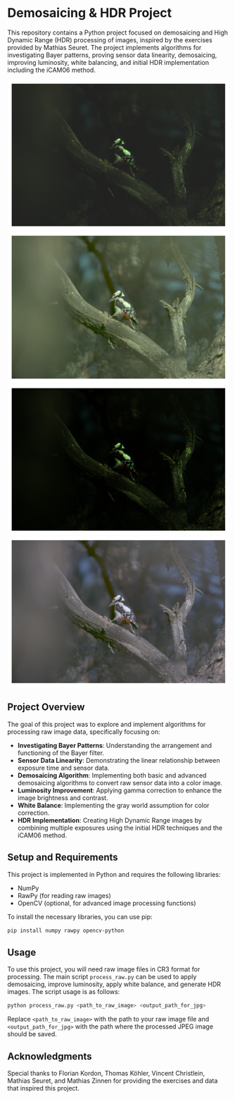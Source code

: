 # Demosaicing & HDR Project

This repository contains a Python project focused on demosaicing and High Dynamic Range (HDR) processing of images, inspired by the exercises provided by Mathias Seuret. The project implements algorithms for investigating Bayer patterns, proving sensor data linearity, demosaicing, improving luminosity, white balancing, and initial HDR implementation including the iCAM06 method.

![Example Image](results/1.png)![Example Image](results/2.png)![Example Image](results/3.png)![Example Image](results/4.png)

## Project Overview

The goal of this project was to explore and implement algorithms for processing raw image data, specifically focusing on:

- **Investigating Bayer Patterns**: Understanding the arrangement and functioning of the Bayer filter.
- **Sensor Data Linearity**: Demonstrating the linear relationship between exposure time and sensor data.
- **Demosaicing Algorithm**: Implementing both basic and advanced demosaicing algorithms to convert raw sensor data into a color image.
- **Luminosity Improvement**: Applying gamma correction to enhance the image brightness and contrast.
- **White Balance**: Implementing the gray world assumption for color correction.
- **HDR Implementation**: Creating High Dynamic Range images by combining multiple exposures using the initial HDR techniques and the iCAM06 method.

## Setup and Requirements

This project is implemented in Python and requires the following libraries:

- NumPy
- RawPy (for reading raw images)
- OpenCV (optional, for advanced image processing functions)

To install the necessary libraries, you can use pip:

```bash
pip install numpy rawpy opencv-python
```

## Usage

To use this project, you will need raw image files in CR3 format for processing. The main script `process_raw.py` can be used to apply demosaicing, improve luminosity, apply white balance, and generate HDR images. The script usage is as follows:

```bash
python process_raw.py <path_to_raw_image> <output_path_for_jpg>
```

Replace `<path_to_raw_image>` with the path to your raw image file and `<output_path_for_jpg>` with the path where the processed JPEG image should be saved. 


## Acknowledgments

Special thanks to Florian Kordon, Thomas Köhler, Vincent Christlein, Mathias Seuret, and Mathias Zinnen for providing the exercises and data that inspired this project.
